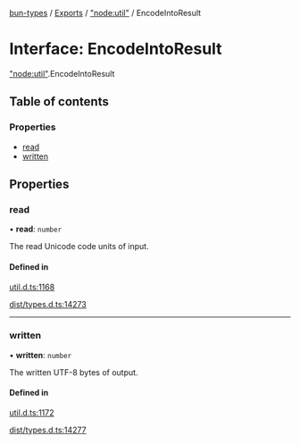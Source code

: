 [bun-types](https://github.com/oven-sh/bun-types/blob/master/api-docs/README.md) / [Exports](https://github.com/oven-sh/bun-types/blob/master/api-docs/modules.md) / ["node:util"](https://github.com/oven-sh/bun-types/blob/master/api-docs/modules/node_util_.md) / EncodeIntoResult

# Interface: EncodeIntoResult

["node:util"](https://github.com/oven-sh/bun-types/blob/master/api-docs/modules/node_util_.md).EncodeIntoResult

## Table of contents

### Properties

- [read](https://github.com/oven-sh/bun-types/blob/master/api-docs/interfaces/node_util_.EncodeIntoResult.md#read)
- [written](https://github.com/oven-sh/bun-types/blob/master/api-docs/interfaces/node_util_.EncodeIntoResult.md#written)

## Properties

### read

• **read**: `number`

The read Unicode code units of input.

#### Defined in

[util.d.ts:1168](https://github.com/valgaze/bun-types/blob/6f8dbf8/util.d.ts#L1168)

[dist/types.d.ts:14273](https://github.com/valgaze/bun-types/blob/6f8dbf8/dist/types.d.ts#L14273)

___

### written

• **written**: `number`

The written UTF-8 bytes of output.

#### Defined in

[util.d.ts:1172](https://github.com/valgaze/bun-types/blob/6f8dbf8/util.d.ts#L1172)

[dist/types.d.ts:14277](https://github.com/valgaze/bun-types/blob/6f8dbf8/dist/types.d.ts#L14277)
